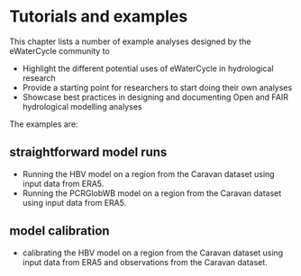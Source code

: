 # Tutorials and examples

This chapter lists a number of example analyses designed by the eWaterCycle community to 

- Highlight the different potential uses of eWaterCycle in hydrological research
- Provide a starting point for researchers to start doing their own analyses
- Showcase best practices in designing and documenting Open and FAIR hydrological modelling analyses

The examples are:

## straightforward model runs
- Running the HBV model on a region from the Caravan dataset using input data from ERA5.
- Running the PCRGlobWB model on a region from the Caravan dataset using input data from ERA5.

## model calibration
- calibrating the HBV model on a region from the Caravan dataset using input data from ERA5 and observations from the Caravan dataset.